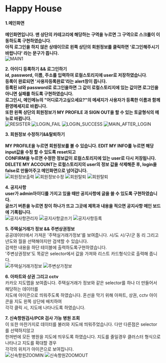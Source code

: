 <h1>Happy House</h1>

**1.메인화면**<br>
<br>
**메인화면입니다. 맨 상단의 카테고리에 해당하는 구역을 누르면 그 구역으로 스크롤이 이동하도록 구현하였습니다**.<br>
**아직 로그인을 하지 않은 상태이므로 왼쪽 상단의 회원정보를 클릭하면 '로그인해주시기바랍니다' 라는 문구가 뜹니다.**<br>
![MAIN1](/uploads/dde45592872f64461e37c0729aebe503/MAIN1.png)

**2. 아이디 등록하기 && 로그인하기**<br>
**id, password, 이름, 주소를 입력하여 로컬스토리지에 user로 저장하였습니다**.<br>
**등록이 완료되면 '사용자등록완료'라는 alert창이 뜹니다.**<br>
**등록된 id와 password로 로그인을하면 그 값이 로컬스토리지에 있는 값이면 로그인을 아니면 실패를 하도록 구현하였습니다.**<br>
**로그인시, 메인메뉴의 "어디로가고싶으세요?"의 메세지가 사용자가 등록한 이름과 함께 환영메세지로 바뀝니다.**<br>
**또한 왼쪽 상단의 회원정보가 MY PROFILE 과 SIGN OUT을 할 수 있는 토글형식의 메뉴로 바뀝니다.**<br>
![RESISTER](/uploads/6f365d2466a6d02509bd739e81468d10/RESISTER.png)
![LOGIN_FAIL](/uploads/854a119b7cef59ce94f54fbc5031cfee/LOGIN_FAIL.png)
![LOGIN_SUCCESS](/uploads/959b893b44e5a82283c49a9f10f11922/LOGIN_SUCCESS.png)
![MAIN_AFTER_LOGIN](/uploads/d4e1501a7ac05d069b4450e14b00b9d9/MAIN_AFTER_LOGIN.png)


**3. 회원정보 수정하기&&탈퇴하기**<br>
<br>
**MY PROFILE을 누르면 회원정보를 볼 수 있습니다. EDIT MY INFO를 누르면 해당 input값을 수정 할 수 있도록 reset되고**<br>
**CONFIRM을 누르면 수정한 정보값이 로컬스토리지에 있는 user로 다시 저장됩니다.**<br>
**DELETE MY ACCOUNT는 로컬스토리지의 user의 정보 값을 삭제해준 후, login을 false로 만들어주고 메인화면으로 넘어갑니다.**<br>
![회원정보출력](/uploads/126673135e165ac2bee918ea5294fcf8/회원정보출력.png)
![회원정보수정](/uploads/a472bf7843f574205b7deb41b1f5b2f4/회원정보수정.png)
![회원탈퇴](/uploads/813c53b250f7a433574aab9bcd543404/회원탈퇴.png)
![회원탈퇴](/uploads/813c53b250f7a433574aab9bcd543404/회원탈퇴.png)

**4. 공지사항**<br>
**user가 admin아이디를 가지고 있을 때만 공지사항에 글을 쓸 수 있도록 구현하였습니다.**<br>
**글쓰기 버튼을 누르면 창이 하나가 뜨고 그곳에 제목과 내용을 적으면 공지사항 메인 보드에 기록됩니다.**<br>
![공지사항관리자](/uploads/ab4b93dfba4566cc6f7c75702124d6ed/공지사항관리자.png)
![공지사항글쓰기](/uploads/0798d385034def9af8fe542832302ce3/공지사항글쓰기.png)
![공지사항등록](/uploads/f103bc83a8ddaf6e9c6d1abf0ef722f2/공지사항등록.png)

**5. 주택실거래가 정보 && 주변상권정보**<br>
공공데이터에서 가져온 '주택실거래가정보'를 보여줍니다. 시/도 시/구/군 동 리 그리고 년도와 월을 선택해야지만 검색할 수 있습니다.<br>
검색한 내용을 하단 테이블에 출력하도록구현하였습니다. <br>
'주변상권정보'도 똑같은 selector에서 값을 가져와 리스트 카드형식으로 출력해 줍니다.<br>
![주택실거래가정보](/uploads/7aed16e9bf73a361b114bed1034cb101/주택실거래가정보.png)
![주변상가정보](/uploads/94e1840f7e8690b75b078e98163b677b/주변상가정보.png)

**6. 아파트와 상권 그리고 cctv**<br>
카카오 지도맵을 보여줍니다. 주택실거래가 정보와 같은 selector를 하나 더 만들어서 해당하는 데이터를<br>
지도에 아이콘으로 띄워주도록 하였습니다. 혼선을 막기 위해 아파트, 상권, cctv 아이콘을 지도 왼쪽 상단에 배치하여<br>
각각 클릭 시, 지도에 나타나도록 하였습니다.<br>

**7. 신속항원검사/PCR 검사 가능 병원 조회**<br>
이 또한 마찬가지로 데이터를 불러와 지도에 띄워주었습니다. 다만 다른점은 selector를 선택하지않고 <br>
한꺼번에 모든 병원을 지도에 띄우도록 하였습니다. 지도를 줄일경우 클러스터 형식으로 나타나고 지도를 확대할 경우 <br>
각각의 위치가 아이콘으로 보여집니다.<br>
![신속항원ZOOMIN](/uploads/d5d259c781dd98add426aa7bb36b37b4/신속항원ZOOMIN.png)
![신속항원ZOOMOUT](/uploads/ae572d1c0f97df2afc48669b2bfad085/신속항원ZOOMOUT.png)
